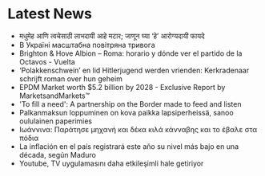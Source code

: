 # Latest News
-  मधुमेह आणि त्वचेसाठी लाभदायी आहे मटार; जाणून घ्या ‘हे’ आरोग्यदायी फायदे
-  В Україні масштабна повітряна тривога
-  Brighton & Hove Albion – Roma: horario y dónde ver el partido de la Octavos - Vuelta
-  ‘Polakkenschwein’ en lid Hitlerjugend werden vrienden: Kerkradenaar schrijft roman over hun geheim
-  EPDM Market worth $5.2 billion by 2028 - Exclusive Report by MarketsandMarkets™
-  'To fill a need': A partnership on the Border made to feed and listen
-  Palkanmaksun loppuminen on kova paikka lapsiperheissä, sanoo oululainen paperimies
-  Ιωάννινα: Παράτησε μηχανή και δέκα κιλά κάνναβης και το έβαλε στα πόδια
-  La inflación en el país registrará este año su nivel más bajo en una década, según Maduro
-  Youtube, TV uygulamasını daha etkileşimli hale getiriyor
